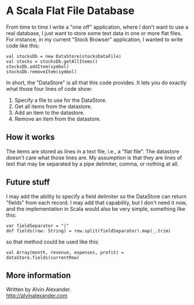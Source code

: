 # A Scala Flat File Database

From time to time I write a "one off" application, where I don't want to use a real database, 
I just want to store some text data in one or more flat files. For instance, in my current 
"Stock Browser" application, I wanted to write code like this:

    val stocksDb = new DataStore(stocksDataFile)
    val stocks = stocksDb.getAllItems()
    stocksDb.addItem(symbol)
    stocksDb.removeItem(symbol)
    
In short, the "DataStore" is all that this code provides. It lets you do exactly what those four 
lines of code show:

1. Specify a file to use for the DataStore.
1. Get all items from the datastore.
1. Add an item to the datastore.
1. Remove an item from the datastore.

## How it works

The items are stored as lines in a text file, i.e., a "flat file". The datastore doesn't care what 
those lines are. My assumption is that they are lines of text that may be separated by a pipe delimiter, 
comma, or nothing at all.

## Future stuff

I may add the ability to specify a field delimiter so the DataStore can return "fields" from each record.
I may add that capability, but I don't need it now, and the implementation in Scala would also be very simple, 
something like this:

    var fieldSeparator = "|"
    def fields(row: String) = row.split(fieldSeparator).map(_.trim)

so that method could be used like this:

    val Array(month, revenue, expenses, profit) = dataStore.fields(currentRow)

## More information

Written by Alvin Alexander.  
http://alvinalexander.com
